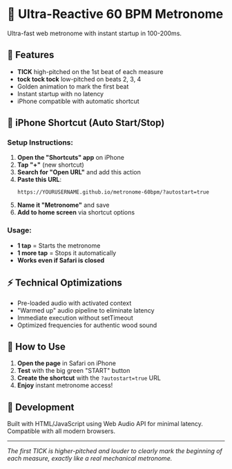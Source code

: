 # 🥁 Ultra-Reactive 60 BPM Metronome

Ultra-fast web metronome with instant startup in 100-200ms.

## 🎵 Features

- **TICK** high-pitched on the 1st beat of each measure
- **tock tock tock** low-pitched on beats 2, 3, 4
- Golden animation to mark the first beat
- Instant startup with no latency
- iPhone compatible with automatic shortcut

## 🚀 iPhone Shortcut (Auto Start/Stop)

### Setup Instructions:

1. **Open the "Shortcuts" app** on iPhone
2. **Tap "+"** (new shortcut)
3. **Search for "Open URL"** and add this action
4. **Paste this URL**:
   ```
   https://YOURUSERNAME.github.io/metronome-60bpm/?autostart=true
   ```
5. **Name it "Metronome"** and save
6. **Add to home screen** via shortcut options

### Usage:
- **1 tap** = Starts the metronome
- **1 more tap** = Stops it automatically
- **Works even if Safari is closed**

## ⚡ Technical Optimizations

- Pre-loaded audio with activated context
- "Warmed up" audio pipeline to eliminate latency
- Immediate execution without setTimeout
- Optimized frequencies for authentic wood sound

## 🎯 How to Use

1. **Open the page** in Safari on iPhone
2. **Test** with the big green "START" button
3. **Create the shortcut** with the `?autostart=true` URL
4. **Enjoy** instant metronome access!

## 🔧 Development

Built with HTML/JavaScript using Web Audio API for minimal latency. Compatible with all modern browsers.

---

*The first TICK is higher-pitched and louder to clearly mark the beginning of each measure, exactly like a real mechanical metronome.*